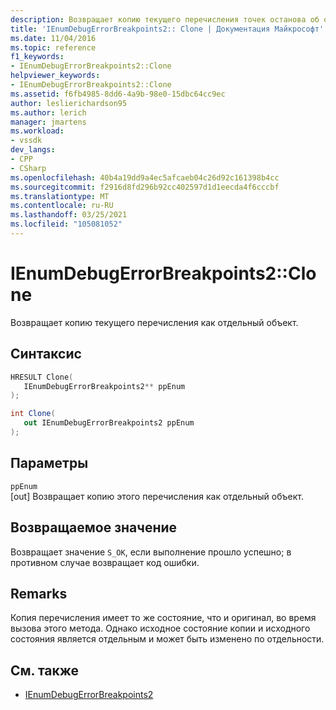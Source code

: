 ```yaml
---
description: Возвращает копию текущего перечисления точек останова об ошибках в виде отдельного объекта.
title: 'IEnumDebugErrorBreakpoints2:: Clone | Документация Майкрософт'
ms.date: 11/04/2016
ms.topic: reference
f1_keywords:
- IEnumDebugErrorBreakpoints2::Clone
helpviewer_keywords:
- IEnumDebugErrorBreakpoints2::Clone
ms.assetid: f6fb4985-8dd6-4a9b-98e0-15dbc64cc9ec
author: leslierichardson95
ms.author: lerich
manager: jmartens
ms.workload:
- vssdk
dev_langs:
- CPP
- CSharp
ms.openlocfilehash: 40b4a19dd9a4ec5afcaeb04c26d92c161398b4cc
ms.sourcegitcommit: f2916d8fd296b92cc402597d1d1eecda4f6cccbf
ms.translationtype: MT
ms.contentlocale: ru-RU
ms.lasthandoff: 03/25/2021
ms.locfileid: "105081052"
---
```

# <a name="ienumdebugerrorbreakpoints2clone"></a>IEnumDebugErrorBreakpoints2::Clone
Возвращает копию текущего перечисления как отдельный объект.

## <a name="syntax"></a>Синтаксис

```cpp
HRESULT Clone(
   IEnumDebugErrorBreakpoints2** ppEnum
);
```

```csharp
int Clone(
   out IEnumDebugErrorBreakpoints2 ppEnum
);
```

## <a name="parameters"></a>Параметры
`ppEnum`\
[out] Возвращает копию этого перечисления как отдельный объект.

## <a name="return-value"></a>Возвращаемое значение
 Возвращает значение `S_OK`, если выполнение прошло успешно; в противном случае возвращает код ошибки.

## <a name="remarks"></a>Remarks
 Копия перечисления имеет то же состояние, что и оригинал, во время вызова этого метода. Однако исходное состояние копии и исходного состояния является отдельным и может быть изменено по отдельности.

## <a name="see-also"></a>См. также
- [IEnumDebugErrorBreakpoints2](../../../extensibility/debugger/reference/ienumdebugerrorbreakpoints2.md)
